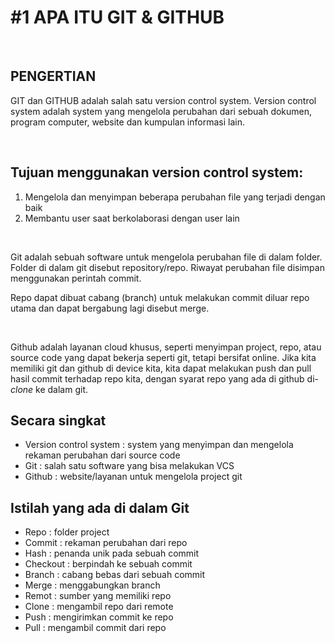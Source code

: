 # #1 APA ITU GIT & GITHUB

<p>&nbsp;</p>

## PENGERTIAN
GIT dan GITHUB adalah salah satu version control system.
Version control system adalah system yang mengelola perubahan dari sebuah dokumen, program computer, website dan kumpulan informasi lain.

<p>&nbsp;</p>

## Tujuan menggunakan version control system:
1.	Mengelola dan menyimpan beberapa perubahan file yang terjadi dengan baik
2.	Membantu user saat berkolaborasi dengan user lain 

<p>&nbsp;</p>

Git adalah sebuah software untuk mengelola perubahan file di dalam folder.
Folder di dalam git disebut repository/repo.
Riwayat perubahan file disimpan menggunakan perintah commit.

Repo dapat dibuat cabang (branch) untuk melakukan commit diluar repo utama dan dapat bergabung lagi disebut merge.

<p>&nbsp;</p>

Github adalah layanan cloud khusus, seperti menyimpan project, repo, atau source code yang dapat bekerja seperti git, tetapi bersifat online.
Jika kita memiliki git dan github di device kita, kita dapat melakukan push dan pull hasil commit terhadap repo kita, dengan syarat repo yang ada di github di-_clone_ ke dalam git.

## Secara singkat
- Version control system : system yang menyimpan dan mengelola rekaman perubahan dari source code
- Git : salah satu software yang bisa melakukan VCS
- Github : website/layanan untuk mengelola project git

## Istilah yang ada di dalam Git
- Repo : folder project
- Commit : rekaman perubahan dari repo
- Hash : penanda unik pada sebuah commit
- Checkout : berpindah ke sebuah commit
- Branch : cabang bebas dari sebuah commit
- Merge : menggabungkan branch
- Remot : sumber yang memiliki repo
- Clone : mengambil repo dari remote
- Push : mengirimkan commit ke repo
- Pull : mengambil commit dari repo